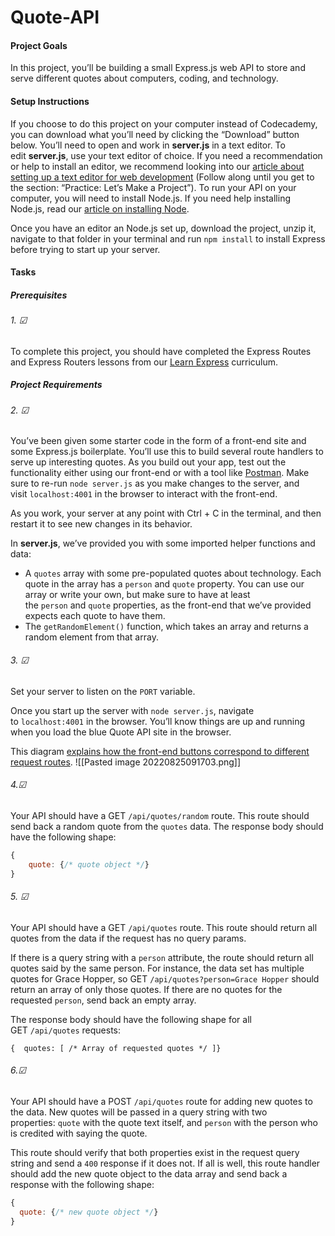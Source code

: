 # Quote-API
#### Project Goals

In this project, you’ll be building a small Express.js web API to store and serve different quotes about computers, coding, and technology.

#### Setup Instructions

If you choose to do this project on your computer instead of Codecademy, you can download what you’ll need by clicking the “Download” button below. You’ll need to open and work in **server.js** in a text editor. To edit **server.js**, use your text editor of choice. If you need a recommendation or help to install an editor, we recommend looking into our [article about setting up a text editor for web development](https://www.codecademy.com/articles/visual-studio-code) (Follow along until you get to the section: “Practice: Let’s Make a Project”). To run your API on your computer, you will need to install Node.js. If you need help installing Node.js, read our [article on installing Node](https://www.codecademy.com/articles/setting-up-node-locally).

Once you have an editor an Node.js set up, download the project, unzip it, navigate to that folder in your terminal and run `npm install` to install Express before trying to start up your server.

#### Tasks
##### Prerequisites
###### 1.  ☑
To complete this project, you should have completed the Express Routes and Express Routers lessons from our [Learn Express](https://www.codecademy.com/learn/learn-express) curriculum.

##### Project Requirements
###### 2. ☑
You’ve been given some starter code in the form of a front-end site and some Express.js boilerplate. You’ll use this to build several route handlers to serve up interesting quotes. As you build out your app, test out the functionality either using our front-end or with a tool like [Postman](https://www.codecademy.com/articles/setting-up-postman). Make sure to re-run `node server.js` as you make changes to the server, and visit `localhost:4001` in the browser to interact with the front-end.

As you work, your server at any point with Ctrl + C in the terminal, and then restart it to see new changes in its behavior.

In **server.js**, we’ve provided you with some imported helper functions and data:

-   A `quotes` array with some pre-populated quotes about technology. Each quote in the array has a `person` and `quote` property. You can use our array or write your own, but make sure to have at least the `person` and `quote` properties, as the front-end that we’ve provided expects each quote to have them.
-   The `getRandomElement()` function, which takes an array and returns a random element from that array.

###### 3. ☑
Set your server to listen on the `PORT` variable.

Once you start up the server with `node server.js`, navigate to `localhost:4001` in the browser. You’ll know things are up and running when you load the blue Quote API site in the browser.

This diagram [explains how the front-end buttons correspond to different request routes](https://content.codecademy.com/PRO/independent-practice-projects/quote-api/quote-frontend-diagram.png).
![[Pasted image 20220825091703.png]]

###### 4.☑
Your API should have a GET `/api/quotes/random` route. This route should send back a random quote from the `quotes` data. The response body should have the following shape:

```javascript
{  
	quote: {/* quote object */}
}
```

###### 5. ☑
Your API should have a GET `/api/quotes` route. This route should return all quotes from the data if the request has no query params.

If there is a query string with a `person` attribute, the route should return all quotes said by the same person. For instance, the data set has multiple quotes for Grace Hopper, so GET `/api/quotes?person=Grace Hopper` should return an array of only those quotes. If there are no quotes for the requested `person`, send back an empty array.

The response body should have the following shape for all GET `/api/quotes` requests:

```
{  quotes: [ /* Array of requested quotes */ ]}
```

###### 6.☑
Your API should have a POST `/api/quotes` route for adding new quotes to the data. New quotes will be passed in a query string with two properties: `quote` with the quote text itself, and `person` with the person who is credited with saying the quote.

This route should verify that both properties exist in the request query string and send a `400` response if it does not. If all is well, this route handler should add the new quote object to the data array and send back a response with the following shape:

```javascript 
{  
  quote: {/* new quote object */}  
}
